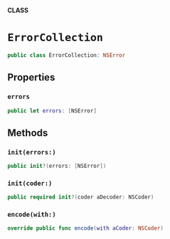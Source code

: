 **CLASS**

# `ErrorCollection`

```swift
public class ErrorCollection: NSError
```

## Properties
### `errors`

```swift
public let errors: [NSError]
```

## Methods
### `init(errors:)`

```swift
public init?(errors: [NSError])
```

### `init(coder:)`

```swift
public required init?(coder aDecoder: NSCoder)
```

### `encode(with:)`

```swift
override public func encode(with aCoder: NSCoder)
```
